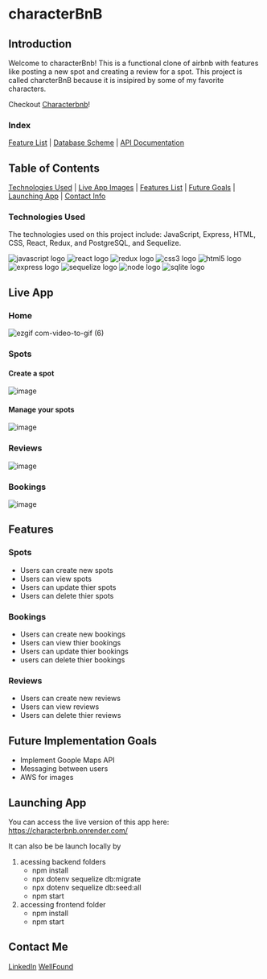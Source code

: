 

# characterBnB

## Introduction

Welcome to characterBnb! This is a functional clone of airbnb with features like posting a new spot and creating a review for a spot. This project is called charcterBnB because it is insipired by some of my favorite characters.

Checkout [Characterbnb](https://github.com/CaSandraSmith/characterBnB/assets/123069069/079ea00b-850c-43b9-92e7-2f8591d1bdac)!

### Index

[Feature List](https://github.com/CaSandraSmith/characterBnB/wiki/Feature-Documentation) |
[Database Scheme](https://github.com/CaSandraSmith/characterBnB/wiki/Database-Schema-Design) |
[API Documentation](https://github.com/CaSandraSmith/characterBnB/wiki/API-Routes-Documentation)

## Table of Contents
[Technologies Used](#technologies-used) | [Live App Images](#live-app) | [Features List](#features) | [Future Goals](#future-implementation-goals)  | [Launching App](#launching-app) | [Contact Info](#contact-me)

### Technologies Used

The technologies used on this project include: JavaScript, Express, HTML, CSS, React, Redux, and PostgreSQL, and Sequelize.

<div>
 <img src="https://img.shields.io/badge/javascript-%23323330.svg?style=for-the-badge&logo=javascript&logoColor=%23F7DF1E" alt="javascript logo" />
 <img src="https://img.shields.io/badge/react-%2320232a.svg?style=for-the-badge&logo=react&logoColor=%2361DAFB" alt="react logo" />
 <img src="https://img.shields.io/badge/redux-%23593d88.svg?style=for-the-badge&logo=redux&logoColor=white" alt="redux logo" />
 <img src="https://img.shields.io/badge/css3-%231572B6.svg?style=for-the-badge&logo=css3&logoColor=white" alt="css3 logo" />
 <img src="https://img.shields.io/badge/html5-%23E34F26.svg?style=for-the-badge&logo=html5&logoColor=white" alt="html5 logo" />
 <img src="https://img.shields.io/badge/express.js-%23404d59.svg?style=for-the-badge&logo=express&logoColor=%2361DAFB" alt="express logo" />
 <img src="https://img.shields.io/badge/Sequelize-52B0E7?style=for-the-badge&logo=Sequelize&logoColor=white" alt="sequelize logo" />
 <img src="https://img.shields.io/badge/node.js-6DA55F?style=for-the-badge&logo=node.js&logoColor=white" alt="node logo" />
 <img src="https://img.shields.io/badge/sqlite-%2307405e.svg?style=for-the-badge&logo=sqlite&logoColor=white" alt="sqlite logo" />
</div>

## Live App

### Home

![ezgif com-video-to-gif (6)](https://github.com/CaSandraSmith/characterBnB/assets/123069069/a77eb0dd-53ce-4052-b926-aff8953fabf0)

### Spots

#### Create a spot

![image](https://github.com/CaSandraSmith/characterBnB/assets/123069069/f5b915d5-2653-437f-b442-7331714e5301)

#### Manage your spots

![image](https://github.com/CaSandraSmith/characterBnB/assets/123069069/263794dd-a893-4839-bfd0-d76414f0bdf3)

### Reviews

![image](https://github.com/CaSandraSmith/characterBnB/assets/123069069/20db1f89-d2a2-4f85-adab-f8d2e8d60d2c)

### Bookings

![image](https://github.com/CaSandraSmith/characterBnB/assets/123069069/4189caae-a18f-4d28-b610-bddcdb247561)

## Features

### Spots

* Users can create new spots
* Users can view spots
* Users can update thier spots
* Users can delete thier spots

### Bookings

* Users can create new bookings
* Users can view thier bookings
* Users can update thier bookings
* users can delete thier bookings
  
### Reviews
* Users can create new reviews
* Users can view reviews
* Users can delete thier reviews

## Future Implementation Goals
* Implement Goople Maps API
* Messaging between users
* AWS for images

## Launching App

You can access the live version of this app here: 
https://characterbnb.onrender.com/

It can also be be launch locally by

1. acessing backend folders
   * npm install
   * npx dotenv sequelize db:migrate
   * npx dotenv sequelize db:seed:all
   * npm start
2. accessing frontend folder
   * npm install
   * npm start

## Contact Me
[LinkedIn](https://www.linkedin.com/in/casandra-smith/)
[WellFound](https://wellfound.com/u/ca-sandra-smith)
